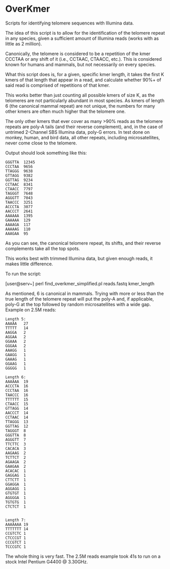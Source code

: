 # OverKmer
Scripts for identifying telomere sequences with Illumina data.

The idea of this script is to allow for the identification of the telomere repeat
in any species, given a sufficient amount of Illumina reads (works with as little
as 2 million).

Canonically, the telomere is considered to be a repetition of the kmer CCCTAA or
any shift of it (i.e., CCTAAC, CTAACC, etc.). This is considered known for humans
and mammals, but not necessarily on every species.

What this script does is, for a given, specific kmer length, it takes the first
K kmers of that length that appear in a read, and calculate whether 90%+ of said
read is comprised of repetitions of that kmer.

This works better than just counting all possible kmers of size K, as the telomeres
are not particularly abundant in most species. As kmers of length 6 (the canonical
mammal repeat) are not unique, the numbers for many other kmers are often much higher
that the telomere one.

The only other kmers that ever cover as many >90% reads as the telomere repeats are
poly-A tails (and their reverse complement), and, in the case of untrimed 2-Channel
SBS Illumina data, poly-G errors. In test done on monkey, human, and bird data, all
other repeats, including microsatellites, never come close to the telomere.

Output should look something like this:

    GGGTTA  12345
    CCCTAA  9656
    TTAGGG  9638
    GTTAGG  9382
    GGTTAG  9234
    CCTAAC  8341
    CTAACC  7797
    TAGGGT  7648
    AGGGTT  7043
    TAACCC  3251
    ACCCTA  3077
    AACCCT  2641
    AAAAAA  1395
    GAAAAA  129
    AAAAGA  117
    AAAAAG  110
    AAAGAA  95


As you can see, the canonical telomere repeat, its shifts, and their reverse complements
take all the top spots.

This works best with trimmed Illumina data, but given enough reads, it makes little
difference.

To run the script:

[user@serv~] perl find_overkmer_simplified.pl reads.fastq kmer_length

As mentioned, 6 is canonical in mammals. Trying with more or less than the true length of
the telomere repeat will put the poly-A and, if applicable, poly-G at the top followed by
random microsatellites with a wide gap. Example on 2.5M reads:

    Length 5:
    AAAAA	27
    TTTTT	14
    AAGGA	2
    AGGAA	2
    GGAAA	2
    GGGAA	2
    AAAGG	1
    GAAGG	1
    GAAAG	1
    GGAAG	1
    GGGGG	1

    Length 6:
    AAAAAA	19
    ACCCTA	16
    CCCTAA	16
    TAACCC	16
    TTTTTT	15
    CTAACC	15
    GTTAGG	14
    AACCCT	14
    CCTAAC	14
    TTAGGG	13
    GGTTAG	12
    TAGGGT	8
    GGGTTA	8
    AGGGTT	7
    TTCTTC	3
    CACACA	3
    AAGAAG	2
    TCTTCT	2
    AGAAGA	2
    GAAGAA	2
    ACACAC	1
    GAGGAG	1
    CTTCTT	1
    GGAGGA	1
    AGGAGG	1
    GTGTGT	1
    AGGGGA	1
    TGTGTG	1
    CTCTCT	1


    Length 7:
    AAAAAAA	19
    TTTTTTT	14
    CCGTCTC	1
    CTCCCGT	1
    CCCGTCT	1
    TCCCGTC	1

The whole thing is very fast. The 2.5M reads example took 41s
to run on a stock Intel Pentium G4400 @ 3.30GHz.
